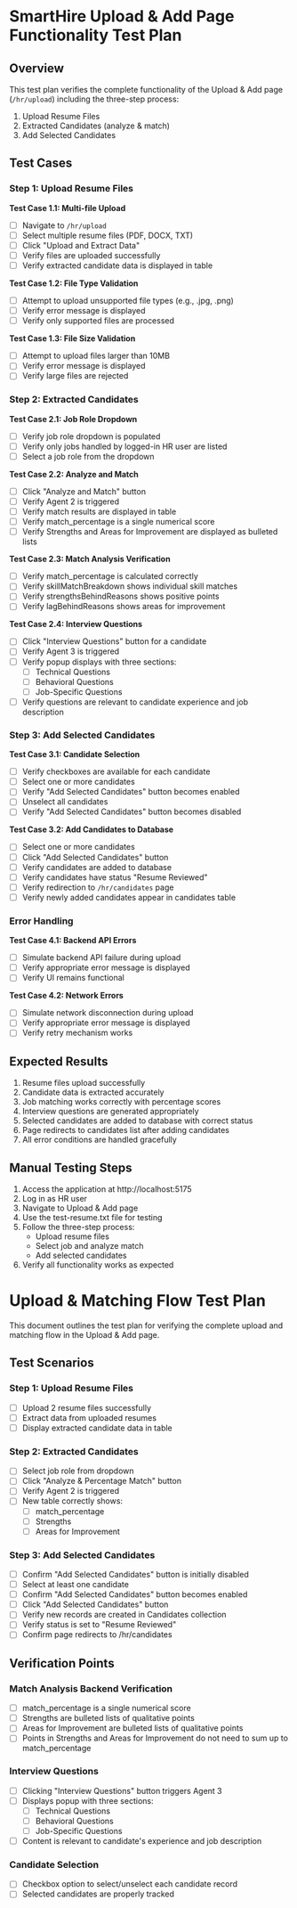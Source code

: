# SmartHire Upload & Add Page Functionality Test Plan

## Overview
This test plan verifies the complete functionality of the Upload & Add page (`/hr/upload`) including the three-step process:
1. Upload Resume Files
2. Extracted Candidates (analyze & match)
3. Add Selected Candidates

## Test Cases

### Step 1: Upload Resume Files

**Test Case 1.1: Multi-file Upload**
- [ ] Navigate to `/hr/upload`
- [ ] Select multiple resume files (PDF, DOCX, TXT)
- [ ] Click "Upload and Extract Data"
- [ ] Verify files are uploaded successfully
- [ ] Verify extracted candidate data is displayed in table

**Test Case 1.2: File Type Validation**
- [ ] Attempt to upload unsupported file types (e.g., .jpg, .png)
- [ ] Verify error message is displayed
- [ ] Verify only supported files are processed

**Test Case 1.3: File Size Validation**
- [ ] Attempt to upload files larger than 10MB
- [ ] Verify error message is displayed
- [ ] Verify large files are rejected

### Step 2: Extracted Candidates

**Test Case 2.1: Job Role Dropdown**
- [ ] Verify job role dropdown is populated
- [ ] Verify only jobs handled by logged-in HR user are listed
- [ ] Select a job role from the dropdown

**Test Case 2.2: Analyze and Match**
- [ ] Click "Analyze and Match" button
- [ ] Verify Agent 2 is triggered
- [ ] Verify match results are displayed in table
- [ ] Verify match_percentage is a single numerical score
- [ ] Verify Strengths and Areas for Improvement are displayed as bulleted lists

**Test Case 2.3: Match Analysis Verification**
- [ ] Verify match_percentage is calculated correctly
- [ ] Verify skillMatchBreakdown shows individual skill matches
- [ ] Verify strengthsBehindReasons shows positive points
- [ ] Verify lagBehindReasons shows areas for improvement

**Test Case 2.4: Interview Questions**
- [ ] Click "Interview Questions" button for a candidate
- [ ] Verify Agent 3 is triggered
- [ ] Verify popup displays with three sections:
  - [ ] Technical Questions
  - [ ] Behavioral Questions
  - [ ] Job-Specific Questions
- [ ] Verify questions are relevant to candidate experience and job description

### Step 3: Add Selected Candidates

**Test Case 3.1: Candidate Selection**
- [ ] Verify checkboxes are available for each candidate
- [ ] Select one or more candidates
- [ ] Verify "Add Selected Candidates" button becomes enabled
- [ ] Unselect all candidates
- [ ] Verify "Add Selected Candidates" button becomes disabled

**Test Case 3.2: Add Candidates to Database**
- [ ] Select one or more candidates
- [ ] Click "Add Selected Candidates" button
- [ ] Verify candidates are added to database
- [ ] Verify candidates have status "Resume Reviewed"
- [ ] Verify redirection to `/hr/candidates` page
- [ ] Verify newly added candidates appear in candidates table

### Error Handling

**Test Case 4.1: Backend API Errors**
- [ ] Simulate backend API failure during upload
- [ ] Verify appropriate error message is displayed
- [ ] Verify UI remains functional

**Test Case 4.2: Network Errors**
- [ ] Simulate network disconnection during upload
- [ ] Verify appropriate error message is displayed
- [ ] Verify retry mechanism works

## Expected Results

1. Resume files upload successfully
2. Candidate data is extracted accurately
3. Job matching works correctly with percentage scores
4. Interview questions are generated appropriately
5. Selected candidates are added to database with correct status
6. Page redirects to candidates list after adding candidates
7. All error conditions are handled gracefully

## Manual Testing Steps

1. Access the application at http://localhost:5175
2. Log in as HR user
3. Navigate to Upload & Add page
4. Use the test-resume.txt file for testing
5. Follow the three-step process:
   - Upload resume files
   - Select job and analyze match
   - Add selected candidates
6. Verify all functionality works as expected

# Upload & Matching Flow Test Plan

This document outlines the test plan for verifying the complete upload and matching flow in the Upload & Add page.

## Test Scenarios

### Step 1: Upload Resume Files
- [ ] Upload 2 resume files successfully
- [ ] Extract data from uploaded resumes
- [ ] Display extracted candidate data in table

### Step 2: Extracted Candidates
- [ ] Select job role from dropdown
- [ ] Click "Analyze & Percentage Match" button
- [ ] Verify Agent 2 is triggered
- [ ] New table correctly shows:
  - [ ] match_percentage
  - [ ] Strengths
  - [ ] Areas for Improvement

### Step 3: Add Selected Candidates
- [ ] Confirm "Add Selected Candidates" button is initially disabled
- [ ] Select at least one candidate
- [ ] Confirm "Add Selected Candidates" button becomes enabled
- [ ] Click "Add Selected Candidates" button
- [ ] Verify new records are created in Candidates collection
- [ ] Verify status is set to "Resume Reviewed"
- [ ] Confirm page redirects to /hr/candidates

## Verification Points

### Match Analysis Backend Verification
- [ ] match_percentage is a single numerical score
- [ ] Strengths are bulleted lists of qualitative points
- [ ] Areas for Improvement are bulleted lists of qualitative points
- [ ] Points in Strengths and Areas for Improvement do not need to sum up to match_percentage

### Interview Questions
- [ ] Clicking "Interview Questions" button triggers Agent 3
- [ ] Displays popup with three sections:
  - [ ] Technical Questions
  - [ ] Behavioral Questions
  - [ ] Job-Specific Questions
- [ ] Content is relevant to candidate's experience and job description

### Candidate Selection
- [ ] Checkbox option to select/unselect each candidate record
- [ ] Selected candidates are properly tracked
